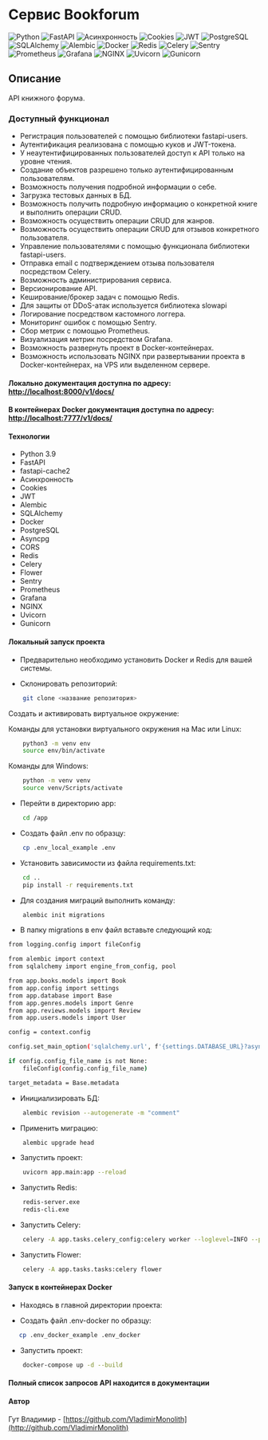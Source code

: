 # Cервис Bookforum

![Python](https://img.shields.io/badge/Python-464646?style=flat-square&logo=python)
![FastAPI](https://img.shields.io/badge/FastAPI-464646?style=flat-square&logo=fastapi)
![Асинхронность](https://img.shields.io/badge/Асинхронность-464646?style=flat-square)
![Cookies](https://img.shields.io/badge/Cookies-464646?style=flat-square)
![JWT](https://img.shields.io/badge/JWT-464646?style=flat-square&logo=JSON%20web%20tokens)
![PostgreSQL](https://img.shields.io/badge/PostgreSQL-464646?style=flat-square&logo=postgreSQL)
![SQLAlchemy](https://img.shields.io/badge/SQLAlchemy-464646?style=flat-square&logo=sqlalchemy)
![Alembic](https://img.shields.io/badge/Alembic-464646?style=flat-square)
![Docker](https://img.shields.io/badge/Docker-464646?style=flat-square&logo=docker)
![Redis](https://img.shields.io/badge/Redis-464646?style=flat-square&logo=redis)
![Celery](https://img.shields.io/badge/Celery-464646?style=flat-square&logo=celery)
![Sentry](https://img.shields.io/badge/-Sentry-464646?style=flat-square&logo=sentry)
![Prometheus](https://img.shields.io/badge/-Prometheus-464646?style=flat-square&logo=prometheus)
![Grafana](https://img.shields.io/badge/-Grafana-464646?style=flat-square&logo=grafana)
![NGINX](https://img.shields.io/badge/NGINX-464646?style=flat-square&logo=nginx)
![Uvicorn](https://img.shields.io/badge/Uvicorn-464646?style=flat-square)
![Gunicorn](https://img.shields.io/badge/Gunicorn-464646?style=flat-square&logo=gunicorn)

## Описание

API книжного форума.

### Доступный функционал

- Регистрация пользователей с помощью библиотеки fastapi-users.
- Аутентификация реализована с помощью куков и JWT-токена.
- У неаутентифицированных пользователей доступ к API только на уровне чтения.
- Создание объектов разрешено только аутентифицированным пользователям.
- Возможность получения подробной информации о себе.
- Загрузка тестовых данных в БД.
- Возможность получить подробную информацию о конкретной книге и выполнить операции CRUD.
- Возможность осуществить операции CRUD для жанров.
- Возможность осуществить операции CRUD для отзывов конкретного пользователя.
- Управление пользователями с помощью функционала библиотеки fastapi-users.
- Отправка email с подтверждением отзыва пользователя посредством Celery.
- Возможность администрирования сервиса.
- Версионирование API.
- Кеширование/брокер задач с помощью Redis.
- Для защиты от DDoS-атак используется библиотека slowapi
- Логирование посредством кастомного логгера.
- Мониторинг ошибок с помощью Sentry.
- Сбор метрик с помощью Prometheus.
- Визуализация метрик посредством Grafana.
- Возможность развернуть проект в Docker-контейнерах.
- Возможность использовать NGINX при развертывании проекта в Docker-контейнерах, на VPS или выделенном сервере.

#### Локально документация доступна по адресу: <http://localhost:8000/v1/docs/>

#### В контейнерах Docker документация доступна по адресу: <http://localhost:7777/v1/docs/>  

#### Технологии

- Python 3.9
- FastAPI
- fastapi-cache2
- Асинхронность
- Cookies
- JWT
- Alembic
- SQLAlchemy
- Docker
- PostgreSQL
- Asyncpg
- CORS
- Redis
- Celery
- Flower
- Sentry
- Prometheus
- Grafana
- NGINX
- Uvicorn
- Gunicorn

#### Локальный запуск проекта

- Предварительно необходимо установить Docker и Redis для вашей системы.

- Склонировать репозиторий:

```bash
    git clone <название репозитория>
```

Cоздать и активировать виртуальное окружение:

Команды для установки виртуального окружения на Mac или Linux:

```bash
    python3 -m venv env
    source env/bin/activate
```

Команды для Windows:

```bash
    python -m venv venv
    source venv/Scripts/activate
```

- Перейти в директорию app:

```bash
    cd /app
```

- Создать файл .env по образцу:

```bash
    cp .env_local_example .env
```

- Установить зависимости из файла requirements.txt:

```bash
    cd ..
    pip install -r requirements.txt
```

- Для создания миграций выполнить команду:

```bash
    alembic init migrations
```

- В папку migrations в env файл вставьте следующий код:

```bash
from logging.config import fileConfig

from alembic import context
from sqlalchemy import engine_from_config, pool

from app.books.models import Book
from app.config import settings
from app.database import Base
from app.genres.models import Genre
from app.reviews.models import Review
from app.users.models import User

config = context.config

config.set_main_option('sqlalchemy.url', f'{settings.DATABASE_URL}?async_fallback=True')

if config.config_file_name is not None:
    fileConfig(config.config_file_name)

target_metadata = Base.metadata
```

- Инициализировать БД:

``` bash
    alembic revision --autogenerate -m "comment"   
```

- Применить миграцию:

``` bash
    alembic upgrade head 
```

- Запустить проект:

``` bash
    uvicorn app.main:app --reload    
```

- Запустить Redis:

``` bash
    redis-server.exe 
    redis-cli.exe  
```

- Запустить Celery:

``` bash
    celery -A app.tasks.celery_config:celery worker --loglevel=INFO --pool=solo
```

- Запустить Flower:

``` bash
    celery -A app.tasks.tasks:celery flower
```

#### Запуск в контейнерах Docker

- Находясь в главной директории проекта:

- Создать файл .env-docker по образцу:

```bash
   cp .env_docker_example .env_docker 
```

- Запустить проект:

``` bash
    docker-compose up -d --build  
```

#### Полный список запросов API находится в документации

#### Автор

Гут Владимир - [https://github.com/VladimirMonolith](http://github.com/VladimirMonolith)
